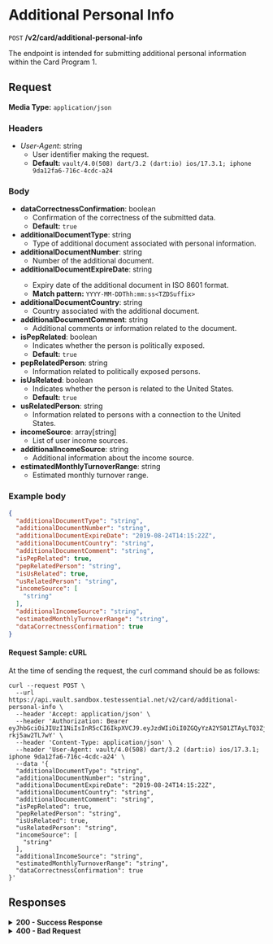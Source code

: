 # Additional Personal Info

`POST` **/v2/card/additional-personal-info**

The endpoint is intended for submitting additional personal information within the Card Program 1.

## Request

**Media Type:** `application/json`

### Headers

- *User-Agent*: string
  - User identifier making the request.
  - **Default:** `vault/4.0(508) dart/3.2 (dart:io) ios/17.3.1; iphone 9da12fa6-716c-4cdc-a24`

### Body

- **dataCorrectnessConfirmation**: boolean
  - Confirmation of the correctness of the submitted data.
  - **Default:** `true`
- **additionalDocumentType**: string
  - Type of additional document associated with personal information.
- **additionalDocumentNumber**: string
  - Number of the additional document.
- **additionalDocumentExpireDate**: string<date-time>
  - Expiry date of the additional document in ISO 8601 format.
  - **Match pattern:** `YYYY-MM-DDThh:mm:ss<TZDSuffix>`
- **additionalDocumentCountry**: string
  - Country associated with the additional document.
- **additionalDocumentComment**: string
  - Additional comments or information related to the document.
- **isPepRelated**: boolean
  - Indicates whether the person is politically exposed.
  - **Default:** `true`
- **pepRelatedPerson**: string
  - Information related to politically exposed persons.
- **isUsRelated**: boolean
  - Indicates whether the person is related to the United States.
  - **Default:** `true`
- **usRelatedPerson**: string
  - Information related to persons with a connection to the United States.
- **incomeSource**: array[string]
  - List of user income sources.
- **additionalIncomeSource**: string
  - Additional information about the income source.
- **estimatedMonthlyTurnoverRange**: string
  - Estimated monthly turnover range.


### **Example body**
  
```json
{
  "additionalDocumentType": "string",
  "additionalDocumentNumber": "string",
  "additionalDocumentExpireDate": "2019-08-24T14:15:22Z",
  "additionalDocumentCountry": "string",
  "additionalDocumentComment": "string",
  "isPepRelated": true,
  "pepRelatedPerson": "string",
  "isUsRelated": true,
  "usRelatedPerson": "string",
  "incomeSource": [
    "string"
  ],
  "additionalIncomeSource": "string",
  "estimatedMonthlyTurnoverRange": "string",
  "dataCorrectnessConfirmation": true
}
```

#### **Request Sample: cURL**

At the time of sending the request, the curl command should be as follows:

```curl cURL
curl --request POST \
  --url https://api.vault.sandbox.testessential.net/v2/card/additional-personal-info \
  --header 'Accept: application/json' \
  --header 'Authorization: Bearer eyJhbGciOiJIUzI1NiIsInR5cCI6IkpXVCJ9.eyJzdWIiOiI0ZGQyYzA2YS01ZTAyLTQ3ZjMtYWM5Zi1hYzE4Y2Q5Y2ZiNDQiLCJleHAiOjE3MTIyMzAyOTIsImlhdCI6MTcxMjE0Mzg5Mn0.Zf1C96fU6YXbxLec3BSjhqZPRpSRLU-rkj5aw2TL7wY' \
  --header 'Content-Type: application/json' \
  --header 'User-Agent: vault/4.0(508) dart/3.2 (dart:io) ios/17.3.1; iphone 9da12fa6-716c-4cdc-a24' \
  --data '{
  "additionalDocumentType": "string",
  "additionalDocumentNumber": "string",
  "additionalDocumentExpireDate": "2019-08-24T14:15:22Z",
  "additionalDocumentCountry": "string",
  "additionalDocumentComment": "string",
  "isPepRelated": true,
  "pepRelatedPerson": "string",
  "isUsRelated": true,
  "usRelatedPerson": "string",
  "incomeSource": [
    "string"
  ],
  "additionalIncomeSource": "string",
  "estimatedMonthlyTurnoverRange": "string",
  "dataCorrectnessConfirmation": true
}'
```

## Responses

<details>
<summary><strong>200 - Success Response</strong></summary>
  
The response status code indicates that the request was successfully processed.
  
**Media type:** `application/json`

- **result**: string
  - A string indicating the result of the submission of additional personal information.


  
**Responses example**
```json
{
  "result": "ok"
}
```
</details>


<details>
<summary><strong>400 - Bad Request</strong></summary>

The response status code indicates that the requested page was not found on the server.
  
**Media type:** `application/json`
  
  

- **message:** string
  - Message displayed to the user.

- **field:** string
  - Specifies the field in the request that caused the error.

- **errorId:** integer
  - Identifier of the error.

- **systemId:** string
  - Identifier of the component.

- **originalMessage:** string
  - The original error message.

- **errorStackTrace:** string
  - The place where the error occurred in the code.

- **data:** object
  - Additional data related to the error, structured as key-value pairs.
    - **additionalProp1:** object
    - **additionalProp2:** object
    - **additionalProp3:** object

- **error:** string
  - Identifier of the error.

    
**Responses example**

```json
{
  "error": "COMMON",
  "errorId": 0,
  "message": "Sorry for inconvenience. We're fixing the issue. If you have urgent questions, contact support",
  "systemId": "core"
}
```

</details>
